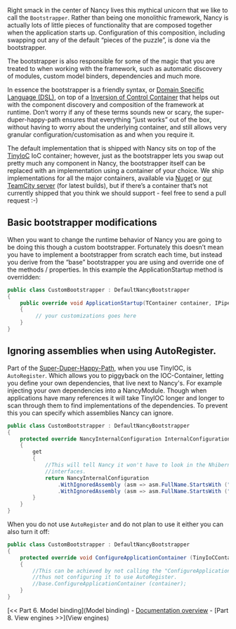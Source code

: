 Right smack in the center of Nancy lives this mythical unicorn that we like to call the `Bootstrapper`. Rather than being one monolithic framework, Nancy is actually lots of little pieces of functionality that are composed together when the application starts up. Configuration of this composition, including swapping out any of the default “pieces of the puzzle”, is done via the bootstrapper.

The bootstrapper is also responsible for some of the magic that you are treated to when working with the framework, such as automatic discovery of modules, custom model binders, dependencies and much more.

In essence the bootstrapper is a friendly syntax, or [Domain Specific Language (DSL)](http://en.wikipedia.org/wiki/Domain-specific_language), on top of a [Inversion of Control Container](http://en.wikipedia.org/wiki/Inversion_of_Control) that helps out with the component discovery and composition of the framework at runtime. Don’t worry if any of these terms sounds new or scary, the super-duper-happy-path ensures that everything “just works” out of the box, without having to worry about the underlying container, and still allows very granular configuration/customisation as and when you require it.

The default implementation that is shipped with Nancy sits on top of the [TinyIoC](https://github.com/grumpydev/TinyIoC) IoC container; however, just as the bootstrapper lets you swap out pretty much any component in Nancy, the bootstrapper itself can be replaced with an implementation using a container of your choice. We ship implementations for all the major containers, available via [Nuget](http://nuget.org) or [our TeamCity server](http://teamcity.codebetter.com/project.html?projectId=project112&tab=projectOverview&guest=true) (for latest builds), but if there’s a container that’s not currently shipped that you think we should support - feel free to send a pull request :-)

## Basic bootstrapper modifications

When you want to change the runtime behavior of Nancy you are going to be doing this though a custom bootstrapper. Fortunately this doesn’t mean you have to implement a bootstrapper from scratch each time, but instead you derive from the “base” bootstrapper you are using and override one of the methods / properties. In this example the ApplicationStartup method is overridden:

```c#
public class CustomBootstrapper : DefaultNancyBootstrapper
{
    public override void ApplicationStartup(TContainer container, IPipelines pipelines)
    {
         // your customizations goes here
    }
}
```

## Ignoring assemblies when using AutoRegister.

Part of the [Super-Duper-Happy-Path](https://github.com/NancyFx/Nancy/wiki/Introduction), when you use TinyIOC, is `AutoRegister`. Which allows you to piggyback on the IOC-Container, letting you define your own dependencies, that live next to Nancy's. For example injecting your own dependencies into a NancyModule. Though when applications have many references it will take TinyIOC longer and longer to scan through them to find implementations of the dependencies. To prevent this you can specify which assemblies Nancy can ignore. 

```c#
public class CustomBootstrapper : DefaultNancyBootstrapper
{
    protected override NancyInternalConfiguration InternalConfiguration
    {
        get
        {
            //This will tell Nancy it won't have to look in the Nhibernate or Lucene assemblies for implementations of your
            //interfaces.
            return NancyInternalConfiguration
                .WithIgnoredAssembly (asm => asm.FullName.StartsWith ("NHibernate", StringComparison.InvariantCulture))
                .WithIgnoredAssembly (asm => asm.FullName.StartsWith ("Lucene", StringComparison.InvariantCulture));
        }
    }
}
```
When you do not use `AutoRegister` and do not plan to use it either you can also turn it off:

```c#
public class CustomBootstrapper : DefaultNancyBootstrapper
{
    protected override void ConfigureApplicationContainer (TinyIoCContainer container)
    {
        //This can be achieved by not calling the "ConfigureApplicationContainer" base,
        //thus not configuring it to use AutoRegister.
        //base.ConfigureApplicationContainer (container);
    }
}
```
[<< Part 6. Model binding](Model binding) - [Documentation overview](Documentation) - [Part 8. View engines >>](View engines)